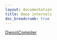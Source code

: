```yaml
---
layout: documentation
title: Dwoo internals
doc_breadcrumb: true
---
```


[Dwoo\Compiler](dwoo-compiler.html)